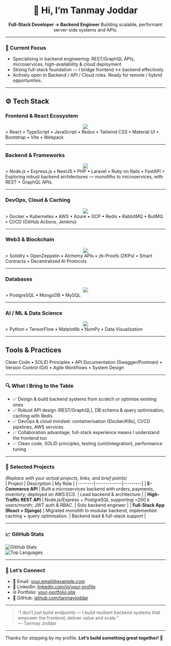 <div align="center">
  <h1>👋 Hi, I’m Tanmay Joddar</h1>
  <p>  
    <strong>Full-Stack Developer → Backend Engineer</strong>  
    Building scalable, performant server-side systems and APIs.  
  </p>
</div>

---

### 🎯 Current Focus  
- Specialising in backend engineering: REST/GraphQL APIs, microservices, high-availability & cloud deployment  
- Strong full-stack foundation — I bridge frontend ↔ backend effectively  
- Actively open to Backend / API / Cloud roles. Ready for remote / hybrid opportunities.

---
## ⚙️ Tech Stack

###  Frontend & React Ecosystem  
<div align="center">
  <img src="https://skillicons.dev/icons?i=react,typescript,javascript,redux,tailwind,materialui,bootstrap,vite,webpack,html,css" />
</div>  
> React • TypeScript • JavaScript • Redux • Tailwind CSS • Material UI • Bootstrap • Vite • Webpack  

---

### Backend & Frameworks  
<div align="center">
  <img src="https://skillicons.dev/icons?i=nodejs,express,nestjs,php,laravel,ruby,rails,fastapi" />
</div>  
> Node.js • Express.js • NestJS • PHP • Laravel • Ruby on Rails • FastAPI  
> Exploring robust backend architectures — monoliths to microservices, with REST + GraphQL APIs.

---

###  DevOps, Cloud & Caching  
<div align="center">
  <img src="https://skillicons.dev/icons?i=docker,kubernetes,aws,azure,gcp,git,github,nginx,redis" />
</div>  
> Docker • Kubernetes • AWS • Azure • GCP • Redis • RabbitMQ • BullMQ • CI/CD (GitHub Actions, Jenkins)  

---

###  Web3 & Blockchain  
<div align="center">
  <img src="https://skillicons.dev/icons?i=solidity,ethereum,ipfs" />
</div>  
> Solidity • OpenZeppelin • Alchemy APIs • zk-Proofs (ZKPs) • Smart Contracts • Decentralized AI Protocols  

---

###  Databases  
<div align="center">
  <img src="https://skillicons.dev/icons?i=postgresql,mongodb,mysql" />
</div>  
> PostgreSQL • MongoDB • MySQL  

---

### AI / ML & Data Science  
<div align="center">
  <img src="https://skillicons.dev/icons?i=python,tensorflow" />
</div>  
> Python • TensorFlow • Matplotlib • NumPy • Data Visualization  

---

##  Tools & Practices  
Clean Code • SOLID Principles • API Documentation (Swagger/Postman) • Version Control (Git) • Agile Workflows • System Design  

---

### 🔍 What I Bring to the Table  
- ✅ Design & build backend systems from scratch or optimise existing ones  
- ✅ Robust API design (REST/GraphQL), DB schema & query optimisation, caching with Redis  
- ✅ DevOps & cloud mindset: containerisation (Docker/K8s), CI/CD pipelines, AWS services  
- ✅ Collaboration advantage: full-stack experience means I understand the frontend too  
- ✅ Clean code, SOLID principles, testing (unit/integration), performance tuning

---

### 📂 Selected Projects  
*(Replace with your actual projects, links, and brief points)*  
| Project | Description | My Role |
|--------|-------------|---------|
| **E-Commerce API** | Built a microservices backend with orders, payments, inventory; deployed on AWS ECS. | Lead backend & architecture |
| **High-Traffic REST API** | Node.js/Express + PostgreSQL supporting ~200 k users/month; JWT auth & RBAC. | Solo backend engineer |
| **Full-Stack App (React + Django)** | Migrated monolith to modular backend, implemented caching + query optimisation. | Backend lead & full-stack support |

---

### 📈 GitHub Stats  
![GitHub Stats](https://github-readme-stats.vercel.app/api?username=tanmayjoddar&show_icons=true&theme=radical)  
![Top Languages](https://github-readme-stats.vercel.app/api/top-langs/?username=tanmayjoddar&layout=compact&theme=radical)

---

### 🤝 Let’s Connect  
- 📧 Email: your.email@example.com  
- 🔗 LinkedIn: [linkedin.com/in/your-profile](https://www.linkedin.com/in/your‐profile)  
- 🌐 Portfolio: [your-portfolio.site](https://your-portfolio.site)  
- 🐙 GitHub: [github.com/tanmayjoddar](https://github.com/tanmayjoddar)

---

> “I don’t just build endpoints — I build resilient backend systems that empower the frontend, deliver value and scale.”  
> — Tanmay Joddar

---

Thanks for stopping by my profile. **Let’s build something great together! 🚀**

